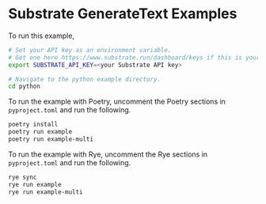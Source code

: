 # Substrate GenerateText Examples

To run this example,

```bash
# Set your API key as an environment variable.
# Get one here https://www.substrate.run/dashboard/keys if this is your first time.
export SUBSTRATE_API_KEY=<your Substrate API key>

# Navigate to the python example directory.
cd python
```

To run the example with Poetry, uncomment the Poetry sections in `pyproject.toml` and run the following.

```bash
poetry install
poetry run example
poetry run example-multi
```

To run the example with Rye, uncomment the Rye sections in `pyproject.toml` and run the following.

```bash
rye sync
rye run example
rye run example-multi
```
